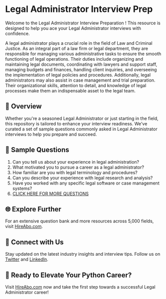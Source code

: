 # Legal Administrator Interview Prep

Welcome to the Legal Administrator Interview Preparation ! This resource is designed to help you ace your Legal Administrator interviews with confidence.

A legal administrator plays a crucial role in the field of Law and Criminal Justice. As an integral part of a law firm or legal department, they are responsible for managing various administrative tasks to ensure the smooth functioning of legal operations. Their duties include organizing and maintaining legal documents, coordinating with lawyers and support staff, managing budgets and finances, handling client inquiries, and overseeing the implementation of legal policies and procedures. Additionally, legal administrators may also assist in case management and trial preparation. Their organizational skills, attention to detail, and knowledge of legal processes make them an indispensable asset to the legal team.

## 🚀 Overview

Whether you're a seasoned Legal Administrator or just starting in the field, this repository is tailored to enhance your interview readiness. We've curated a set of sample questions commonly asked in Legal Administrator interviews to help you prepare and succeed.

## 📝 Sample Questions

1. Can you tell us about your experience in legal administration?
2. What motivated you to pursue a career as a legal administrator?
3. How familiar are you with legal terminology and procedures?
4. Can you describe your experience with legal research and analysis?
5. Have you worked with any specific legal software or case management systems?
6. [CLICK HERE FOR MORE QUESTIONS](https://hireabo.com/job/9_0_49/Legal%20Administrator)

## 🌐 Explore Further

For an extensive question bank and more resources across 5,000 fields, visit [HireAbo.com](https://www.hireabo.com).

## 📱 Connect with Us

Stay updated on the latest industry insights and interview tips. Follow us on [Twitter](https://twitter.com/hireabo) and [LinkedIn](https://www.linkedin.com/in/hire-abo-3609972a8/).

## 🚀 Ready to Elevate Your Python Career?

Visit [HireAbo.com](https://www.hireabo.com) now and take the first step towards a successful Legal Administrator career!